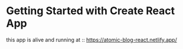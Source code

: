 # Getting Started with Create React App

this app is alive and running at :: https://atomic-blog-react.netlify.app/
